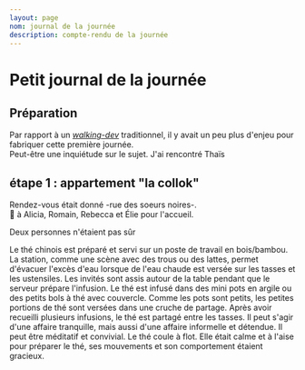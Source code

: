 ```yaml
---
layout: page
nom: journal de la journée
description: compte-rendu de la journée
---
```


# Petit journal de la journée

## Préparation

Par rapport à un _[walking-dev](https://blog.agiletribu.com/2017/08/31/walkingdev-permagilite-toulouse/)_ traditionnel, il y avait un peu plus d'enjeu pour fabriquer cette première journée.  
Peut-être une inquiétude sur le sujet. J'ai rencontré Thaïs


## étape 1 : appartement "la collok"

Rendez-vous était donné -rue des soeurs noires-.  
🙇 à Alicia, Romain, Rebecca et Élie pour l'accueil.  
  
Deux personnes n'étaient pas sûr 

Le thé chinois est préparé et servi sur un poste de travail en bois/bambou. La station, comme une scène avec des trous ou des lattes, permet d'évacuer l'excès d'eau lorsque de l'eau chaude est versée sur les tasses et les ustensiles. Les invités sont assis autour de la table pendant que le serveur prépare l'infusion. Le thé est infusé dans des mini pots en argile ou des petits bols à thé avec couvercle. Comme les pots sont petits, les petites portions de thé sont versées dans une cruche de partage. Après avoir recueilli plusieurs infusions, le thé est partagé entre les tasses. Il peut s'agir d'une affaire tranquille, mais aussi d'une affaire informelle et détendue. Il peut être méditatif et convivial. Le thé coule à flot.
 Elle était calme et à l'aise pour préparer le thé, ses mouvements et son comportement étaient gracieux.